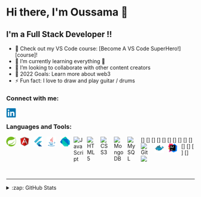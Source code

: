 # Hi there, I'm Oussama 👋 

## I'm a Full Stack Developer !!

- 🔭 Check out my VS Code course: [Become A VS Code SuperHero!][course]!
- 🌱 I’m currently learning everything 🤣
- 👯 I’m looking to collaborate with other content creators
- 🥅 2022 Goals: Learn more about web3
- ⚡ Fun fact: I love to draw and play guitar / drums

### Connect with me:

[<img align="left" alt="Visual Studio Code" width="26px" src="https://github.com/devicons/devicon/blob/v2.15.1/icons/linkedin/linkedin-original.svg" style="padding-right:10px;" />](https://www.linkedin.com/in/oussama-hennane-48181319b)
<br />

### Languages and Tools:

[<img align="left" alt="Visual Studio Code" width="26px" src="https://github.com/devicons/devicon/blob/v2.15.1/icons/spring/spring-original.svg" style="padding-right:10px;" />]
[<img align="left" alt="Visual Studio Code" width="26px" src="https://github.com/devicons/devicon/blob/v2.15.1/icons/angularjs/angularjs-original.svg" style="padding-right:10px;" />]
[<img align="left"  width="26px" src="https://github.com/devicons/devicon/blob/v2.15.1/icons/flutter/flutter-original.svg" style="padding-right:10px;" />]
[<img align="left" width="26px" src="https://github.com/devicons/devicon/blob/v2.15.1/icons/java/java-original.svg" style="padding-right:10px;" />]
[<img align="left"  width="26px" src="https://github.com/devicons/devicon/blob/v2.15.1/icons/dart/dart-original.svg" style="padding-right:10px;" />]
[<img align="left" alt="JavaScript" width="26px" src="https://cdn.jsdelivr.net/gh/devicons/devicon/icons/javascript/javascript-original.svg" style="padding-right:10px;" />]
[<img align="left" alt="HTML5" width="26px" src="https://cdn.jsdelivr.net/gh/devicons/devicon/icons/html5/html5-original.svg" style="padding-right:10px;" />]
[<img align="left" alt="CSS3" width="26px" src="https://cdn.jsdelivr.net/gh/devicons/devicon/icons/css3/css3-original.svg" style="padding-right:10px;" />]
[<img align="left" alt="MongoDB" width="26px" src="https://cdn.jsdelivr.net/gh/devicons/devicon/icons/mongodb/mongodb-original.svg" style="padding-right:10px;" />]
[<img align="left" alt="MySQL" width="26px" src="https://cdn.jsdelivr.net/gh/devicons/devicon/icons/mysql/mysql-original.svg" style="padding-right:10px;" />]
[<img align="left" alt="Git" width="26px" src="https://cdn.jsdelivr.net/gh/devicons/devicon/icons/git/git-original.svg" style="padding-right:10px;" />]
[<img align="left"  width="26px" src="https://github.com/devicons/devicon/blob/v2.15.1/icons/docker/docker-original.svg" style="padding-right:10px;" />]
[<img align="left"  width="26px" src="https://github.com/devicons/devicon/blob/v2.15.1/icons/intellij/intellij-original.svg" style="padding-right:10px;" />]
[<img align="left"  width="26px" src="https://cdn.jsdelivr.net/gh/devicons/devicon/icons/vscode/vscode-original.svg" style="padding-right:10px;" />]

<br />
<br />


---

<details>
  <summary>:zap: GitHub Stats</summary>

  <img align="left" alt="codeSTACKr's GitHub Stats" src="https://github-readme-stats.vercel.app/api?username=oussama379&show_icons=true&hide_border=false&title_color=ff652f&icon_color=FFE400&bg_color=09131B&text_color=ffffff&border_color=0c1a25" />

</details>

